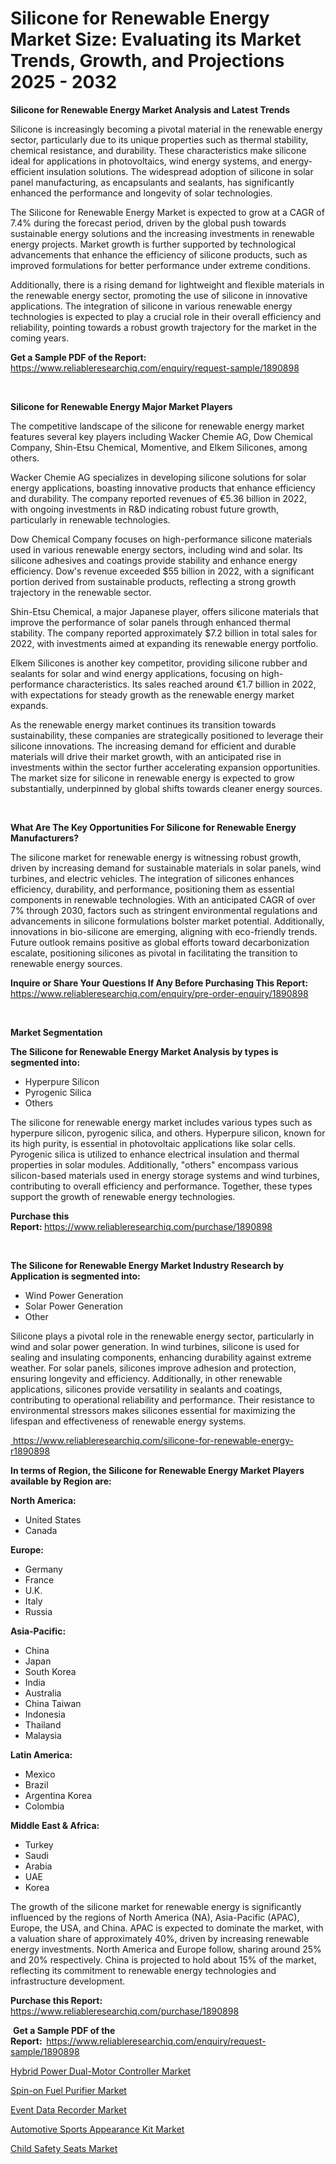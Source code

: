 <p><h1>Silicone for Renewable Energy Market Size: Evaluating its Market Trends, Growth, and Projections 2025 - 2032</h1></p><p><strong>Silicone for Renewable Energy Market Analysis and Latest Trends</strong></p>
<p><p>Silicone is increasingly becoming a pivotal material in the renewable energy sector, particularly due to its unique properties such as thermal stability, chemical resistance, and durability. These characteristics make silicone ideal for applications in photovoltaics, wind energy systems, and energy-efficient insulation solutions. The widespread adoption of silicone in solar panel manufacturing, as encapsulants and sealants, has significantly enhanced the performance and longevity of solar technologies.</p><p>The Silicone for Renewable Energy Market is expected to grow at a CAGR of 7.4% during the forecast period, driven by the global push towards sustainable energy solutions and the increasing investments in renewable energy projects. Market growth is further supported by technological advancements that enhance the efficiency of silicone products, such as improved formulations for better performance under extreme conditions. </p><p>Additionally, there is a rising demand for lightweight and flexible materials in the renewable energy sector, promoting the use of silicone in innovative applications. The integration of silicone in various renewable energy technologies is expected to play a crucial role in their overall efficiency and reliability, pointing towards a robust growth trajectory for the market in the coming years.</p></p>
<p><strong>Get a Sample PDF of the Report:&nbsp;</strong> <a href="https://www.reliableresearchiq.com/enquiry/request-sample/1890898?utm_campaign=2196&utm_medium=2&utm_source=Github&utm_content=ia&utm_term=04022025&utm_id=silicone-for-renewable-energy">https://www.reliableresearchiq.com/enquiry/request-sample/1890898</a></p>
<p>&nbsp;</p>
<p><strong>Silicone for Renewable Energy Major Market Players</strong></p>
<p><p>The competitive landscape of the silicone for renewable energy market features several key players including Wacker Chemie AG, Dow Chemical Company, Shin-Etsu Chemical, Momentive, and Elkem Silicones, among others. </p><p>Wacker Chemie AG specializes in developing silicone solutions for solar energy applications, boasting innovative products that enhance efficiency and durability. The company reported revenues of €5.36 billion in 2022, with ongoing investments in R&D indicating robust future growth, particularly in renewable technologies.</p><p>Dow Chemical Company focuses on high-performance silicone materials used in various renewable energy sectors, including wind and solar. Its silicone adhesives and coatings provide stability and enhance energy efficiency. Dow's revenue exceeded $55 billion in 2022, with a significant portion derived from sustainable products, reflecting a strong growth trajectory in the renewable sector.</p><p>Shin-Etsu Chemical, a major Japanese player, offers silicone materials that improve the performance of solar panels through enhanced thermal stability. The company reported approximately $7.2 billion in total sales for 2022, with investments aimed at expanding its renewable energy portfolio.</p><p>Elkem Silicones is another key competitor, providing silicone rubber and sealants for solar and wind energy applications, focusing on high-performance characteristics. Its sales reached around €1.7 billion in 2022, with expectations for steady growth as the renewable energy market expands.</p><p>As the renewable energy market continues its transition towards sustainability, these companies are strategically positioned to leverage their silicone innovations. The increasing demand for efficient and durable materials will drive their market growth, with an anticipated rise in investments within the sector further accelerating expansion opportunities. The market size for silicone in renewable energy is expected to grow substantially, underpinned by global shifts towards cleaner energy sources.</p></p>
<p>&nbsp;</p>
<p><strong>What Are The Key Opportunities For Silicone for Renewable Energy Manufacturers?</strong></p>
<p><p>The silicone market for renewable energy is witnessing robust growth, driven by increasing demand for sustainable materials in solar panels, wind turbines, and electric vehicles. The integration of silicones enhances efficiency, durability, and performance, positioning them as essential components in renewable technologies. With an anticipated CAGR of over 7% through 2030, factors such as stringent environmental regulations and advancements in silicone formulations bolster market potential. Additionally, innovations in bio-silicone are emerging, aligning with eco-friendly trends. Future outlook remains positive as global efforts toward decarbonization escalate, positioning silicones as pivotal in facilitating the transition to renewable energy sources.</p></p>
<p><strong>Inquire or Share Your Questions If Any Before Purchasing This Report:</strong> <a href="https://www.reliableresearchiq.com/enquiry/pre-order-enquiry/1890898?utm_campaign=2196&utm_medium=2&utm_source=Github&utm_content=ia&utm_term=04022025&utm_id=silicone-for-renewable-energy">https://www.reliableresearchiq.com/enquiry/pre-order-enquiry/1890898</a></p>
<p>&nbsp;</p>
<p><strong>Market Segmentation</strong></p>
<p><strong>The Silicone for Renewable Energy Market Analysis by types is segmented into:</strong></p>
<p><ul><li>Hyperpure Silicon</li><li>Pyrogenic Silica</li><li>Others</li></ul></p>
<p><p>The silicone for renewable energy market includes various types such as hyperpure silicon, pyrogenic silica, and others. Hyperpure silicon, known for its high purity, is essential in photovoltaic applications like solar cells. Pyrogenic silica is utilized to enhance electrical insulation and thermal properties in solar modules. Additionally, "others" encompass various silicon-based materials used in energy storage systems and wind turbines, contributing to overall efficiency and performance. Together, these types support the growth of renewable energy technologies.</p></p>
<p><strong>Purchase this Report:&nbsp;</strong><a href="https://www.reliableresearchiq.com/purchase/1890898?utm_campaign=2196&utm_medium=2&utm_source=Github&utm_content=ia&utm_term=04022025&utm_id=silicone-for-renewable-energy">https://www.reliableresearchiq.com/purchase/1890898</a></p>
<p>&nbsp;</p>
<p><strong>The Silicone for Renewable Energy Market Industry Research by Application is segmented into:</strong></p>
<p><ul><li>Wind Power Generation</li><li>Solar Power Generation</li><li>Other</li></ul></p>
<p><p>Silicone plays a pivotal role in the renewable energy sector, particularly in wind and solar power generation. In wind turbines, silicone is used for sealing and insulating components, enhancing durability against extreme weather. For solar panels, silicones improve adhesion and protection, ensuring longevity and efficiency. Additionally, in other renewable applications, silicones provide versatility in sealants and coatings, contributing to operational reliability and performance. Their resistance to environmental stressors makes silicones essential for maximizing the lifespan and effectiveness of renewable energy systems.</p></p>
<p><a href="https://www.reliableresearchiq.com/silicone-for-renewable-energy-r1890898?utm_campaign=2196&utm_medium=2&utm_source=Github&utm_content=ia&utm_term=04022025&utm_id=silicone-for-renewable-energy">&nbsp;https://www.reliableresearchiq.com/silicone-for-renewable-energy-r1890898</a></p>
<p><strong>In terms of Region, the Silicone for Renewable Energy Market Players available by Region are:</strong></p>
<p>
    <p> <strong> North America: </strong>
        <ul>
            <li>United States</li>
            <li>Canada</li>
        </ul>
        </p> 
    <p> <strong> Europe: </strong>
        <ul>
            <li>Germany</li>
            <li>France</li>
            <li>U.K.</li>
            <li>Italy</li>
            <li>Russia</li>
        </ul>
        </p> 
    <p> <strong> Asia-Pacific: </strong>
        <ul>
            <li>China</li>
            <li>Japan</li>
            <li>South Korea</li>
            <li>India</li>
            <li>Australia</li>
            <li>China Taiwan</li>
            <li>Indonesia</li>
            <li>Thailand</li>
            <li>Malaysia</li>
        </ul>
        </p> 
    <p> <strong> Latin America: </strong>
        <ul>
            <li>Mexico</li>
            <li>Brazil</li>
            <li>Argentina Korea</li>
            <li>Colombia</li>
        </ul>
        </p> 
    <p> <strong> Middle East & Africa: </strong>
        <ul>
            <li>Turkey</li>
            <li>Saudi</li>
            <li>Arabia</li>
            <li>UAE</li>
            <li>Korea</li>
        </ul>
    </p>
    </p>
<p><p>The growth of the silicone market for renewable energy is significantly influenced by the regions of North America (NA), Asia-Pacific (APAC), Europe, the USA, and China. APAC is expected to dominate the market, with a valuation share of approximately 40%, driven by increasing renewable energy investments. North America and Europe follow, sharing around 25% and 20% respectively. China is projected to hold about 15% of the market, reflecting its commitment to renewable energy technologies and infrastructure development.</p></p>
<p><strong>Purchase this Report: </strong><a href="https://www.reliableresearchiq.com/purchase/1890898?utm_campaign=2196&utm_medium=2&utm_source=Github&utm_content=ia&utm_term=04022025&utm_id=silicone-for-renewable-energy">https://www.reliableresearchiq.com/purchase/1890898</a></p>
<p>&nbsp;<strong>Get a Sample PDF of the Report:&nbsp;&nbsp;</strong><a href="https://www.reliableresearchiq.com/enquiry/request-sample/1890898?utm_campaign=2196&utm_medium=2&utm_source=Github&utm_content=ia&utm_term=04022025&utm_id=silicone-for-renewable-energy">https://www.reliableresearchiq.com/enquiry/request-sample/1890898</a></p>
<p><strong></strong></p>
<p><p><a href="https://www.linkedin.com/pulse/competitive-landscape-key-trends-hybrid-power-dual-motor-t43oe?utm_campaign=2196&utm_medium=2&utm_source=Github&utm_content=ia&utm_term=04022025&utm_id=silicone-for-renewable-energy">Hybrid Power Dual-Motor Controller Market</a></p><p><a href="https://www.linkedin.com/pulse/spin-on-fuel-purifier-markets-comprehensive-analysis-which-vs6ae?utm_campaign=2196&utm_medium=2&utm_source=Github&utm_content=ia&utm_term=04022025&utm_id=silicone-for-renewable-energy">Spin-on Fuel Purifier Market</a></p><p><a href="https://www.linkedin.com/pulse/projected-market-growth-event-data-recorder-88-cagr-from-oocpe?utm_campaign=2196&utm_medium=2&utm_source=Github&utm_content=ia&utm_term=04022025&utm_id=silicone-for-renewable-energy">Event Data Recorder Market</a></p><p><a href="https://www.linkedin.com/pulse/market-growth-automotive-sports-appearance-kit-sector-vycqe?utm_campaign=2196&utm_medium=2&utm_source=Github&utm_content=ia&utm_term=04022025&utm_id=silicone-for-renewable-energy">Automotive Sports Appearance Kit Market</a></p><p><a href="https://www.linkedin.com/pulse/child-safety-seats-market-trends-forecast-growth-potential-q0zyc?utm_campaign=2196&utm_medium=2&utm_source=Github&utm_content=ia&utm_term=04022025&utm_id=silicone-for-renewable-energy">Child Safety Seats Market</a></p></p>